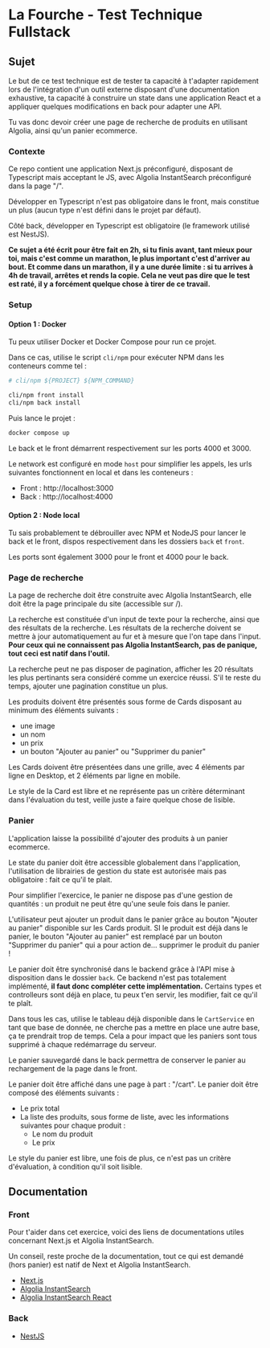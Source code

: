 # La Fourche - Test Technique Fullstack

## Sujet

Le but de ce test technique est de tester ta capacité à t'adapter rapidement lors de l'intégration d'un outil externe disposant d'une documentation exhaustive, ta capacité à construire un state dans une application React et a appliquer quelques modifications en back pour adapter une API.

Tu vas donc devoir créer une page de recherche de produits en utilisant Algolia, ainsi qu'un panier ecommerce.

### Contexte

Ce repo contient une application Next.js préconfiguré, disposant de Typescript mais acceptant le JS, avec Algolia InstantSearch préconfiguré dans la page "/".

Développer en Typescript n'est pas obligatoire dans le front, mais constitue un plus (aucun type n'est défini dans le projet par défaut).

Côté back, développer en Typescript est obligatoire (le framework utilisé est NestJS).

**Ce sujet a été écrit pour être fait en 2h, si tu finis avant, tant mieux pour toi, mais c'est comme un marathon, le plus important c'est d'arriver au bout. Et comme dans un marathon, il y a une durée limite : si tu arrives à 4h de travail, arrêtes et rends la copie. Cela ne veut pas dire que le test est raté, il y a forcément quelque chose à tirer de ce travail.**

### Setup

#### Option 1 : Docker

Tu peux utiliser Docker et Docker Compose pour run ce projet.

Dans ce cas, utilise le script `cli/npm` pour exécuter NPM dans les conteneurs comme tel :

```bash
# cli/npm ${PROJECT} ${NPM_COMMAND}

cli/npm front install
cli/npm back install
```

Puis lance le projet :

```bash
docker compose up
```

Le back et le front démarrent respectivement sur les ports 4000 et 3000.

Le network est configuré en mode `host` pour simplifier les appels, les urls suivantes fonctionnent en local et dans les conteneurs :

- Front : http://localhost:3000
- Back : http://localhost:4000

#### Option 2 : Node local

Tu sais probablement te débrouiller avec NPM et NodeJS pour lancer le back et le front, dispos respectivement dans les dossiers `back` et `front`.

Les ports sont également 3000 pour le front et 4000 pour le back.

### Page de recherche

La page de recherche doit être construite avec Algolia InstantSearch, elle doit être la page principale du site (accessible sur /).

La recherche est constituée d'un input de texte pour la recherche, ainsi que des résultats de la recherche. Les résultats de la recherche doivent se mettre à jour automatiquement au fur et à mesure que l'on tape dans l'input. **Pour ceux qui ne connaissent pas Algolia InstantSearch, pas de panique, tout ceci est natif dans l'outil.**

La recherche peut ne pas disposer de pagination, afficher les 20 résultats les plus pertinants sera considéré comme un exercice réussi.
S'il te reste du temps, ajouter une pagination constitue un plus.

Les produits doivent être présentés sous forme de Cards disposant au minimum des éléments suivants :

- une image
- un nom
- un prix
- un bouton "Ajouter au panier" ou "Supprimer du panier"

Les Cards doivent être présentées dans une grille, avec 4 éléments par ligne en Desktop, et 2 éléments par ligne en mobile.

Le style de la Card est libre et ne représente pas un critère déterminant dans l'évaluation du test, veille juste a faire quelque chose de lisible.

### Panier

L'application laisse la possibilité d'ajouter des produits à un panier ecommerce.

Le state du panier doit être accessible globalement dans l'application, l'utilisation de librairies de gestion du state est autorisée mais pas obligatoire : fait ce qu'il te plait.

Pour simplifier l'exercice, le panier ne dispose pas d'une gestion de quantités : un produit ne peut être qu'une seule fois dans le panier.

L'utilisateur peut ajouter un produit dans le panier grâce au bouton "Ajouter au panier" disponible sur les Cards produit. SI le produit est déjà dans le panier, le bouton "Ajouter au panier" est remplacé par un bouton "Supprimer du panier" qui a pour action de... supprimer le produit du panier !

Le panier doit être synchronisé dans le backend grâce à l'API mise à disposition dans le dossier `back`. Ce backend n'est pas totalement implémenté, **il faut donc compléter cette implémentation.** Certains types et controlleurs sont déjà en place, tu peux t'en servir, les modifier, fait ce qu'il te plaît.

Dans tous les cas, utilise le tableau déjà disponible dans le `CartService` en tant que base de donnée, ne cherche pas a mettre en place une autre base, ça te prendrait trop de temps. Cela a pour impact que les paniers sont tous supprimé à chaque redémarrage du serveur.

Le panier sauvegardé dans le back permettra de conserver le panier au rechargement de la page dans le front.

Le panier doit être affiché dans une page à part : "/cart". Le panier doit être composé des éléments suivants :

- Le prix total
- La liste des produits, sous forme de liste, avec les informations suivantes pour chaque produit :
  - Le nom du produit
  - Le prix

Le style du panier est libre, une fois de plus, ce n'est pas un critère d'évaluation, à condition qu'il soit lisible.

## Documentation

### Front

Pour t'aider dans cet exercice, voici des liens de documentations utiles concernant Next.js et Algolia InstantSearch.

Un conseil, reste proche de la documentation, tout ce qui est demandé (hors panier) est natif de Next et Algolia InstantSearch.

- [Next.js](https://nextjs.org/docs/getting-started)
- [Algolia InstantSearch](https://www.algolia.com/products/instantsearch/)
- [Algolia InstantSearch React](https://github.com/algolia/react-instantsearch)

### Back

- [NestJS](https://docs.nestjs.com/)
